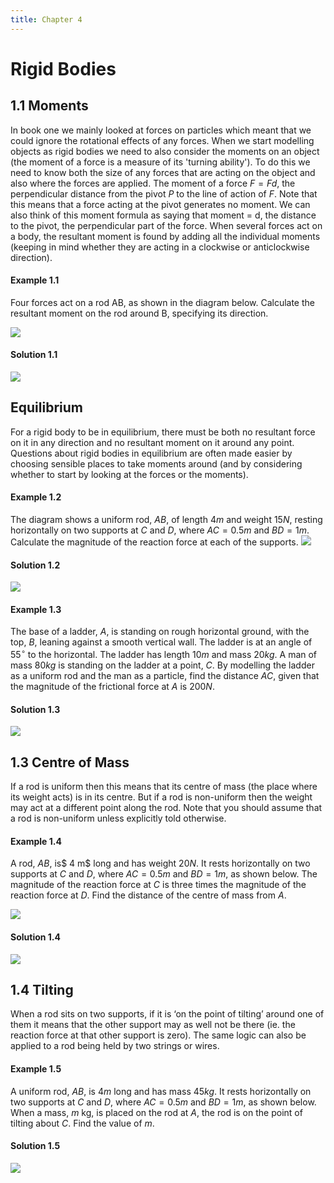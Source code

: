 ```yaml
---
title: Chapter 4
---
```

# Rigid Bodies
## 1.1 Moments
In book one we mainly looked at forces on particles which meant that we could ignore the rotational effects of any forces. When we start modelling objects as rigid bodies we need to also consider the moments on an object (the moment of a force is a measure of its 'turning ability'). To do this we need to know both the size of any forces that are acting on the object and also where the forces are applied. The moment of a force $F = F d$, the perpendicular distance from the pivot $P$ to the line of action of $F$. Note that this means that a force acting at the pivot generates no moment. We can also think of this moment formula as saying that moment = d, the distance to the pivot, the perpendicular part of the force. When several forces act on a body, the resultant moment is found by adding all the individual moments (keeping in mind whether they are acting in a clockwise or anticlockwise direction).

#### Example 1.1
Four forces act on a rod AB, as shown in the diagram below. Calculate the resultant moment on the rod around B, specifying its direction.

![](img/math/book-2/23.png)
#### Solution 1.1
![](16.jpg)

## Equilibrium
For a rigid body to be in equilibrium, there must be both no resultant force on it in any direction and no resultant moment on it around any point. Questions about rigid bodies in equilibrium are often made easier by choosing sensible places to take moments around (and by considering whether to start by looking at the forces or the moments).
#### Example 1.2
The diagram shows a uniform rod, $AB$, of length $4 m$ and weight $15 N$, resting horizontally on two supports at $C$ and $D$, where $AC = 0.5 m$ and $BD = 1 m$. Calculate the magnitude of the reaction force at each of the supports.
![](img/math/book-2/25.png)
#### Solution 1.2
![](17.jpg)
#### Example 1.3
The base of a ladder, $A$, is standing on rough horizontal ground, with the top, $B$, leaning against a smooth vertical wall. The ladder is at an angle of $55^{\circ}$ to the horizontal. The ladder has length $10 m$ and mass $20 kg$. A man of mass $80 kg$ is standing on the ladder at a point, $C$. By modelling the ladder as a uniform rod and the man as a particle, find the distance $AC$, given that the magnitude of the frictional force at $A$ is $200 N$.
#### Solution 1.3
![](18.jpg)

## 1.3 Centre of Mass
If a rod is uniform then this means that its centre of mass (the place where its weight acts) is in its centre. But if a rod is non-uniform then the weight may act at a different point along the rod. Note that you should assume that a rod is non-uniform unless explicitly told otherwise.

#### Example 1.4
A rod, $AB$, is$ 4 m$ long and has weight $20 N$. It rests horizontally on two supports at $C$ and $D$, where $AC = 0.5 m$ and $BD = 1 m$, as shown below. The magnitude of the reaction force at $C$ is three times the magnitude of the reaction force at $D$. Find the distance of the centre of mass from $A$.

![](img/math/book-2/26.png)

#### Solution 1.4
![](27.jpeg)
## 1.4 Tilting
When a rod sits on two supports, if it is ‘on the point of tilting’ around one of them it means that the other support may as well not be there (ie. the reaction force at that other support is zero). The same logic can also be applied to a rod being held by two strings or wires.

#### Example 1.5
A uniform rod, $AB$, is $4 m$ long and has mass $45 kg$. It rests horizontally on two supports at $C$ and $D$, where $AC = 0.5 m$ and $BD = 1 m$, as shown below. When a mass, $m$ kg, is placed on the rod at $A$, the rod is on the point of tilting about $C$. Find the value of $m$.

#### Solution 1.5
![](img/math/book-2/19.jpeg)

